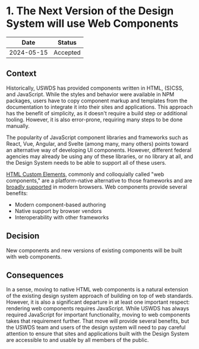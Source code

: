 # 1. The Next Version of the Design System will use Web Components

| Date       | Status   |
| ---------- | -------- |
| 2024-05-15 | Accepted |

## Context

Historically, USWDS has provided components written in HTML, (S)CSS, and JavaScript. While the styles and behavior were available in NPM packages, users have to copy component markup and templates from the documentation to integrate it into their sites and applications. This approach has the benefit of simplicity, as it doesn't require a build step or additional tooling. However, it is also error-prone, requiring many steps to be done manually. 

The popularity of JavaScript component libraries and frameworks such as React, Vue, Angular, and Svelte (among many, many others) points toward an alternative way of developing UI components. However, different federal agencies may already be using any of these libraries, or no library at all, and the Design System needs to be able to support all of these users.

[HTML Custom Elements](https://html.spec.whatwg.org/dev/custom-elements.html), commonly and colloquially called "web components," are a platform-native alternative to those frameworks and are [broadly supported](https://caniuse.com/custom-elementsv1) in modern browsers. Web components provide several benefits:

- Modern component-based authoring
- Native support by browser vendors
- Interoperability with other frameworks

## Decision

New components and new versions of existing components will be built with web components.

## Consequences

In a sense, moving to native HTML web components is a natural extension of the existing design system approach of building on top of web standards. However, it is also a significant departure in at least one important respect: rendering web components requires JavaScript. While USWDS has always required JavaScript for important functionality, moving to web components takes that requirement further. That move will provide several benefits, but the USWDS team and users of the design system will need to pay careful attention to ensure that sites and applications built with the Design System are accessible to and usable by all members of the public.
